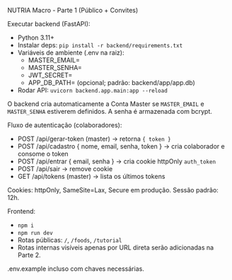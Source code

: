 NUTRIA Macro - Parte 1 (Público + Convites)

Executar backend (FastAPI):
- Python 3.11+
- Instalar deps: `pip install -r backend/requirements.txt`
- Variáveis de ambiente (.env na raiz):
  - MASTER_EMAIL=
  - MASTER_SENHA=
  - JWT_SECRET=
  - APP_DB_PATH= (opcional; padrão: backend/app/app.db)
- Rodar API: `uvicorn backend.app.main:app --reload`

O backend cria automaticamente a Conta Master se `MASTER_EMAIL` e `MASTER_SENHA` estiverem definidos. A senha é armazenada com bcrypt.

Fluxo de autenticação (colaboradores):
- POST /api/gerar-token (master) → retorna `{ token }`
- POST /api/cadastro { nome, email, senha, token } → cria colaborador e consome o token
- POST /api/entrar { email, senha } → cria cookie httpOnly `auth_token`
- POST /api/sair → remove cookie
- GET /api/tokens (master) → lista os últimos tokens

Cookies: httpOnly, SameSite=Lax, Secure em produção. Sessão padrão: 12h.

Frontend:
- `npm i`
- `npm run dev`
- Rotas públicas: `/`, `/foods`, `/tutorial`
- Rotas internas visíveis apenas por URL direta serão adicionadas na Parte 2.

.env.example incluso com chaves necessárias.


